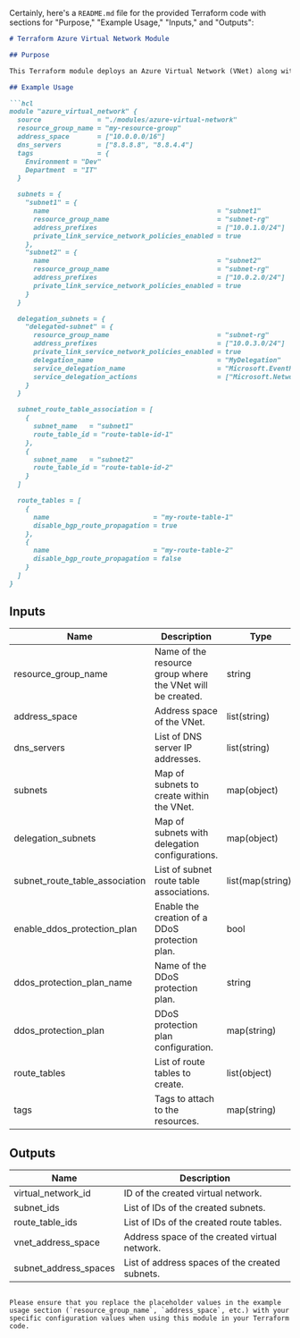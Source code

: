 Certainly, here's a `README.md` file for the provided Terraform code with sections for "Purpose," "Example Usage," "Inputs," and "Outputs":

```markdown
# Terraform Azure Virtual Network Module

## Purpose

This Terraform module deploys an Azure Virtual Network (VNet) along with subnets and route tables, allowing you to create a flexible and isolated network environment in Azure. You can customize the address space, subnets, route tables, and other settings to meet your specific networking requirements.

## Example Usage

```hcl
module "azure_virtual_network" {
  source              = "./modules/azure-virtual-network"
  resource_group_name = "my-resource-group"
  address_space       = ["10.0.0.0/16"]
  dns_servers         = ["8.8.8.8", "8.8.4.4"]
  tags                = {
    Environment = "Dev"
    Department  = "IT"
  }

  subnets = {
    "subnet1" = {
      name                                          = "subnet1"
      resource_group_name                           = "subnet-rg"
      address_prefixes                              = ["10.0.1.0/24"]
      private_link_service_network_policies_enabled = true
    },
    "subnet2" = {
      name                                          = "subnet2"
      resource_group_name                           = "subnet-rg"
      address_prefixes                              = ["10.0.2.0/24"]
      private_link_service_network_policies_enabled = true
    }
  }

  delegation_subnets = {
    "delegated-subnet" = {
      resource_group_name                           = "subnet-rg"
      address_prefixes                              = ["10.0.3.0/24"]
      private_link_service_network_policies_enabled = true
      delegation_name                               = "MyDelegation"
      service_delegation_name                       = "Microsoft.EventHub/eventHubs"
      service_delegation_actions                    = ["Microsoft.Network/virtualNetworks/subnets/action"]
    }
  }

  subnet_route_table_association = [
    {
      subnet_name   = "subnet1"
      route_table_id = "route-table-id-1"
    },
    {
      subnet_name   = "subnet2"
      route_table_id = "route-table-id-2"
    }
  ]

  route_tables = [
    {
      name                          = "my-route-table-1"
      disable_bgp_route_propagation = true
    },
    {
      name                          = "my-route-table-2"
      disable_bgp_route_propagation = false
    }
  ]
}
```

## Inputs

| Name                             | Description                                                      | Type           | Default | Required |
|----------------------------------|------------------------------------------------------------------|----------------|---------|----------|
| resource_group_name              | Name of the resource group where the VNet will be created.      | string         |         | yes      |
| address_space                    | Address space of the VNet.                                      | list(string)   |         | yes      |
| dns_servers                      | List of DNS server IP addresses.                                | list(string)   | []      | no       |
| subnets                          | Map of subnets to create within the VNet.                        | map(object)    | {}      | no       |
| delegation_subnets               | Map of subnets with delegation configurations.                   | map(object)    | {}      | no       |
| subnet_route_table_association   | List of subnet route table associations.                        | list(map(string)) | []   | no       |
| enable_ddos_protection_plan      | Enable the creation of a DDoS protection plan.                  | bool           | false   | no       |
| ddos_protection_plan_name        | Name of the DDoS protection plan.                                | string         |         | no       |
| ddos_protection_plan             | DDoS protection plan configuration.                              | map(string)    | null    | no       |
| route_tables                     | List of route tables to create.                                  | list(object)   | []      | no       |
| tags                             | Tags to attach to the resources.                                 | map(string)    | {}      | no       |

## Outputs

| Name                      | Description                                   |
|---------------------------|-----------------------------------------------|
| virtual_network_id        | ID of the created virtual network.            |
| subnet_ids                | List of IDs of the created subnets.           |
| route_table_ids           | List of IDs of the created route tables.      |
| vnet_address_space        | Address space of the created virtual network. |
| subnet_address_spaces     | List of address spaces of the created subnets.|

```

Please ensure that you replace the placeholder values in the example usage section (`resource_group_name`, `address_space`, etc.) with your specific configuration values when using this module in your Terraform code.